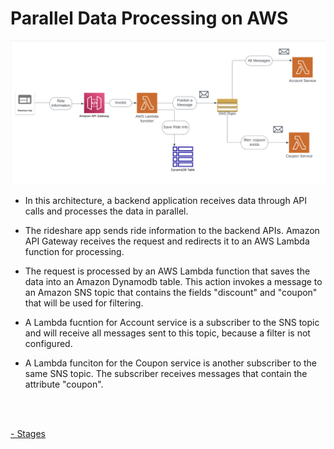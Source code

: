 # Parallel Data Processing on AWS

![Data-Process](assets/Chart.png)

- In this architecture, a backend application receives data through API calls and processes the data in parallel.

- The rideshare app sends ride information to the backend APIs. Amazon API Gateway receives the request and redirects it to an AWS Lambda function for processing.

- The request is processed by an AWS Lambda function that saves the data into an Amazon Dynamodb table. This action invokes a message to an Amazon SNS topic that contains the fields  "discount" and "coupon" that will be used for filtering.

- A Lambda fucntion for Account service is a subscriber to the SNS topic and will receive all messages sent to this topic, because a filter is not configured.

- A Lambda funciton for the Coupon service is another subscriber to the same SNS topic. The subscriber receives messages that contain the attribute "coupon".

<br>
<br>

[- Stages](https://github.com/hkeremk/Parallel_Data_Processing/blob/main/assets/stages.md)
